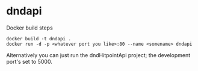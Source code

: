 # dndapi

Docker build steps
```
docker build -t dndapi .
docker run -d -p <whatever port you like>:80 --name <somename> dndapi
```

Alternatively you can just run the dndHitpointApi project; the development port's set to 5000.

